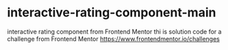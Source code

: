 # interactive-rating-component-main
interactive rating component from Frontend Mentor
thi is solution code for a challenge from Frontend Mentor
https://www.frontendmentor.io/challenges
